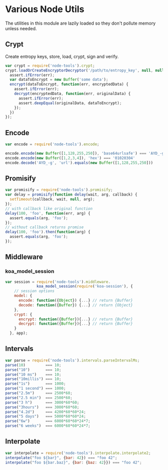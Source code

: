 Various Node Utils
==================

The utilities in this module are lazily loaded so they don't pollute memory unless needed.

Crypt
-----

Create entropy keys, store, load, crypt, sign and verify.

```js
var crypt = require('node-tools').crypt;
crypt.loadOrCreateEncryptorDecryptor('/path/to/entropy_key', null, null, function(err, encrypt, decrypt) {
  assert.ifError(err);
  var dataToEncrypt = new Buffer('some data');
  encrypt(dataToEncrypt, function(err, encryptedData) {
    assert.ifError(err);
    decrypt(encryptedData, function(err, originalData) {
      assert.ifError(err);
      assert.deepEqual(originalData, dataToEncrypt);
    });
  })
});
```

Encode
------

```js
var encode = require('node-tools').encode;

encode.encode(new Buffer([1,128,255,250]), 'base64urlsafe') === 'AYD_-g'
encode.encode(new Buffer([1,2,3,4]), 'hex') === '01020304'
encode.decode('AYD_-g', 'url').equals(new Buffer([1,128,255,250]))
```


Promisify
---------

```js
var promisify = require('node-tools').promisify;
var delay = promisify(function delay(wait, arg, callback) {
  setTimeout(callback, wait, null, arg);
});
// with callback like original function
delay(100, 'foo', function(err, arg) {
  assert.equals(arg, 'foo');  
});
// without callback returns promise
delay(100, 'foo').then(function(arg) {
  assert.equals(arg, 'foo');
});
```

Middleware
----------

### koa_model_session

```js
var session = require('node-tools').middleware.
              koa_model_session(require('koa-session'), {
    // session options
    model: {
      encode: function({Object}) {...} // return {Buffer}
      decode: function({Buffer}) {...} // return {Object}
    },
    crypt: {
      encrypt: function({Buffer}){...} // return {Buffer}
      decrypt: function({Buffer}){...} // return {Buffer}
    }
  }, app);
```

Intervals
---------

```js
var parse = require('node-tools').intervals.parseIntervalMs;
parse(10)         === 10;
parse("10")       === 10;
parse("10 ms")    === 10;
parse("10millis") === 10;
parse("1s")       === 1000;
parse("1 second") === 1000;
parse("2.5m")     === 2500*60;
parse("2.5 min")  === 2500*60;
parse("3 h")      === 3000*60*60;
parse("3hours")   === 3000*60*60;
parse("4.2d")     === 4200*60*60*24;
parse("5 days")   === 5000*60*60*24;
parse("6w")       === 6000*60*60*24*7;
parse("6 weeks")  === 6000*60*60*24*7;
```

Interpolate
-----------

```js
var interpolate = require('node-tools').interpolate.interpolate2;
interpolate("foo ${bar}", {bar: 42}) === "foo 42";
interpolate("foo ${bar.baz}", {bar: {baz: 42}}) === "foo 42";
```
